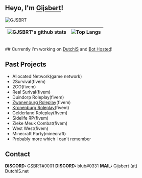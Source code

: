 ## Heyo, I'm <a href="https://GSBRT.xyz" target="_blank">Gijsbert</a>!

<p align="left"> <img src="https://komarev.com/ghpvc/?username=GJSBRT&label=Profile%20views&color=0e75b6&style=flat" alt="GJSBRT"></img> </p>

|![GJSBRT's github stats](https://github-readme-stats.vercel.app/api?username=GJSBRT&count_private=true&show_icons=true&theme=dracula&disable_animations=true&include_all_commits=true)|![Top Langs](https://github-readme-stats.vercel.app/api/top-langs/?username=GJSBRT&theme=dracula&langs_count=10&layout=compact)|
|:-:|:-:|
<br>
## Currently i'm working on <a href="https://dutchis.net" target="_blank">DutchIS</a> and <a href="https://bothosted.com" target="_blank">Bot Hosted</a>!

## Past Projects
- Allocated Network(game network)
- 2Survival(fivem)
- 2GO(fivem)
- Real Surival(fivem)
- Duindorp Roleplay(fivem)
- [Zwanenburg Roleplay](https://github.com/zwanenburgroleplay)(fivem)
- [Kronenburg Roleplay](https://github.com/Kronenburg-Roleplay)(fivem)
- Gelderland Roleplay(fivem)
- Sidelife RP(fivem)
- Zieke Meuk Combat(fivem)
- West West(fivem)
- Minecraft Party(minecraft)
- Probably more which I can't remember

## Contact
**DISCORD:** GSBRT#0001
**DISCORD:** blub#0331
**MAIL:** Gijsbert (at) DutchIS.net
